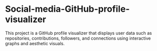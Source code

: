 # Social-media-GitHub-profile-visualizer
This project is a GitHub profile visualizer that displays user data such as repositories, contributions, followers, and connections using interactive graphs and aesthetic visuals.
